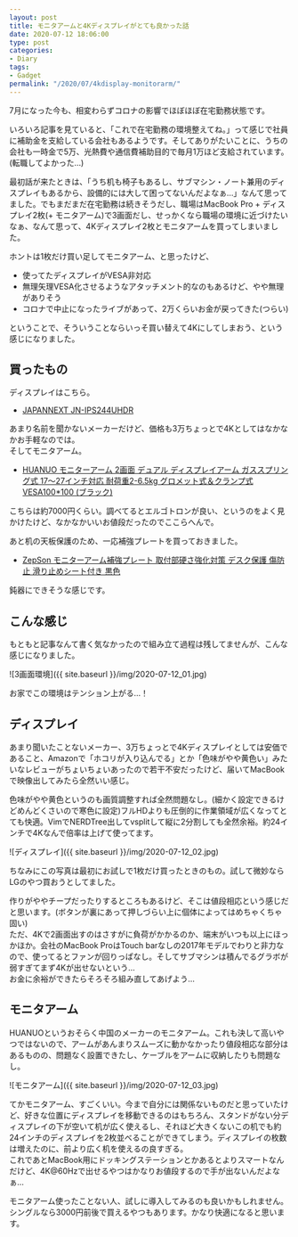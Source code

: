 ```yaml
---
layout: post
title: モニタアームと4Kディスプレイがとても良かった話
date: 2020-07-12 18:06:00
type: post
categories:
- Diary
tags:
- Gadget
permalink: "/2020/07/4kdisplay-monitorarm/"
---
```


7月になった今も、相変わらずコロナの影響でほぼほぼ在宅勤務状態です。

いろいろ記事を見ていると、「これで在宅勤務の環境整えてね。」って感じで社員に補助金を支給している会社もあるようです。そしてありがたいことに、うちの会社も一時金で5万、光熱費や通信費補助目的で毎月1万ほど支給されています。(転職してよかった…)

最初話が来たときは、「うち机も椅子もあるし、サブマシン・ノート兼用のディスプレイもあるから、設備的には大して困ってないんだよなぁ…」なんて思ってました。でもまだまだ在宅勤務は続きそうだし、職場はMacBook Pro + ディスプレイ2枚(+ モニタアーム)で3画面だし、せっかくなら職場の環境に近づけたいなぁ、なんて思って、4Kディスプレイ2枚とモニタアームを買ってしまいました。

ホントは1枚だけ買い足してモニタアーム、と思ったけど、

- 使ってたディスプレイがVESA非対応
- 無理矢理VESA化させるようなアタッチメント的なのもあるけど、やや無理がありそう
- コロナで中止になったライブがあって、2万くらいお金が戻ってきた(つらい)

ということで、そういうことならいっそ買い替えて4Kにしてしまおう、という感じになりました。

## 買ったもの

ディスプレイはこちら。

- [JAPANNEXT JN-IPS244UHDR](https://www.amazon.co.jp/dp/B07TV41L3R/)

あまり名前を聞かないメーカーだけど、価格も3万ちょっとで4Kとしてはなかなかお手軽なのでは。  
そしてモニタアーム。

- [HUANUO モニターアーム 2画面 デュアル ディスプレイアーム ガススプリング式 17～27インチ対応 耐荷重2-6.5kg グロメット式＆クランプ式 VESA100*100 (ブラック)](https://www.amazon.co.jp/dp/B07W3KK949/)

こちらは約7000円くらい。調べてるとエルゴトロンが良い、というのをよく見かけたけど、なかなかいいお値段だったのでここらへんで。

あと机の天板保護のため、一応補強プレートを買っておきました。

- [ZepSon モニターアーム補強プレート 取付部硬さ強化対策 デスク保護 傷防止 滑り止めシート付き 黒色](https://www.amazon.co.jp/dp/B07SYPF134/)

鈍器にできそうな感じです。

## こんな感じ

もともと記事なんて書く気なかったので組み立て過程は残してませんが、こんな感じになりました。

![3画面環境]({{ site.baseurl }}/img/2020-07-12_01.jpg)

お家でこの環境はテンション上がる…！

## ディスプレイ

あまり聞いたことないメーカー、3万ちょっとで4Kディスプレイとしては安価であること、Amazonで「ホコリが入り込んでる」とか「色味がやや黄色い」みたいなレビューがちょいちょいあったので若干不安だったけど、届いてMacBookで映像出してみたら全然いい感じ。

色味がやや黄色というのも画質調整すれば全然問題なし。(細かく設定できるけどめんどくさいので寒色に設定)フルHDよりも圧倒的に作業領域が広くなってとても快適。VimでNERDTree出してvsplitして縦に2分割しても全然余裕。約24インチで4Kなんで倍率は上げて使ってます。

![ディスプレイ]({{ site.baseurl }}/img/2020-07-12_02.jpg)

ちなみにこの写真は最初にお試しで1枚だけ買ったときのもの。試して微妙ならLGのやつ買おうとしてました。

作りがややチープだったりするところもあるけど、そこは値段相応という感じだと思います。(ボタンが裏にあって押しづらい上に個体によってはめちゃくちゃ固い)  
ただ、4Kで2画面出すのはさすがに負荷がかかるのか、端末がいつも以上にほっかほか。会社のMacBook ProはTouch barなしの2017年モデルでわりと非力なので、使ってるとファンが回りっぱなし。そしてサブマシンは積んでるグラボが弱すぎてまず4Kが出せないという…  
お金に余裕ができたらそろそろ組み直してあげよう…

## モニタアーム

HUANUOというおそらく中国のメーカーのモニタアーム。これも決して高いやつではないので、アームがあんまりスムーズに動かなかったり値段相応な部分はあるものの、問題なく設置できたし、ケーブルをアームに収納したりも問題なし。

![モニタアーム]({{ site.baseurl }}/img/2020-07-12_03.jpg)

てかモニタアーム、すごくいい。今まで自分には関係ないものだと思っていたけど、好きな位置にディスプレイを移動できるのはもちろん、スタンドがない分ディスプレイの下が空いて机が広く使えるし、それほど大きくないこの机でも約24インチのディスプレイを2枚並べることができてしまう。ディスプレイの枚数は増えたのに、前より広く机を使えるの良すぎる。  
これであとMacBook用にドッキングステーションとかあるとよりスマートなんだけど、4K@60Hzで出せるやつはかなりお値段するので手が出ないんだよなぁ…

モニタアーム使ったことない人、試しに導入してみるのも良いかもしれません。シングルなら3000円前後で買えるやつもあります。かなり快適になると思います。
